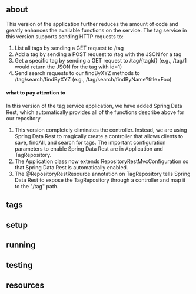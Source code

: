 ## about

This version of the application further reduces the amount of code and greatly
enhances the available functions on the service. The tag service in this version
supports sending HTTP requests to:

   1. List all tags by sending a GET request to /tag 
   2. Add a tag by sending a POST request to /tag with the JSON for a tag
   3. Get a specific tag by sending a GET request to /tag/{tagId}
      (e.g., /tag/1 would return the JSON for the tag with id=1)
   4. Send search requests to our findByXYZ methods to /tag/search/findByXYZ
      (e.g., /tag/search/findByName?title=Foo)

#### what to pay attention to

In this version of the tag service application, we have added Spring Data Rest,
which automatically provides all of the functions describe above for our repository.

1. This version completely eliminates the controller. Instead, we are using
   Spring Data Rest to magically create a controller that allows clients to save,
   findAll, and search for tags. The important configuration parameters to enable
   Spring Data Rest are in Application and TagRepository. 
2. The Application class now extends RepositoryRestMvcConfiguration so that Spring Data
   Rest is automatically enabled.
3. The @RepositoryRestResource annotation on TagRepository tells Spring Data Rest to
   expose the TagRepository through a controller and map it to the 
   "/tag" path.

## tags


## setup 


## running


## testing


## resources

